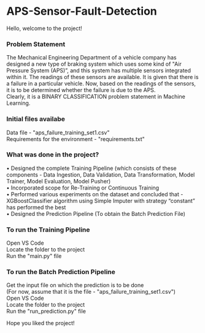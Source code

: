 # APS-Sensor-Fault-Detection

Hello, welcome to the project!

### Problem Statement 
The Mechanical Engineering Department of a vehicle company has designed a new type of braking system which uses some kind of "Air Pressure System (APS)”, and this system has multiple sensors integrated within it. The readings of these sensors are available. It is given that there is a failure in a particular vehicle. Now, based on the readings of the sensors, it is to be determined whether the failure is due to the APS. <br>
Clearly, it is a BINARY CLASSIFICATION problem statement in Machine Learning. <br>

### Initial files availabe 
Data file - "aps_failure_training_set1.csv" <br>
Requirements for the environment - "requirements.txt" <br>

### What was done in the project?
•	Designed the complete Training Pipeline (which consists of these components - Data Ingestion, Data Validation, Data Transformation, Model Trainer, Model Evaluation, Model Pusher) <br>
•	Incorporated scope for Re-Training or Continuous Training <br>
•	Performed various experiments on the dataset and concluded that - XGBoostClassifier algorithm using Simple Imputer with strategy “constant” has performed the best <br>
•	Designed the Prediction Pipeline (To obtain the Batch Prediction File) <br>

### To run the Training Pipeline 
Open VS Code <br>
Locate the folder to the project <br>
Run the "main.py" file <br>

### To run the Batch Prediction Pipeline
Get the input file on which the prediction is to be done <br>
(For now, assume that it is the file - "aps_failure_training_set1.csv") <br>
Open VS Code <br>
Locate the folder to the project <br>
Run the "run_prediction.py" file <br>

Hope you liked the project!
